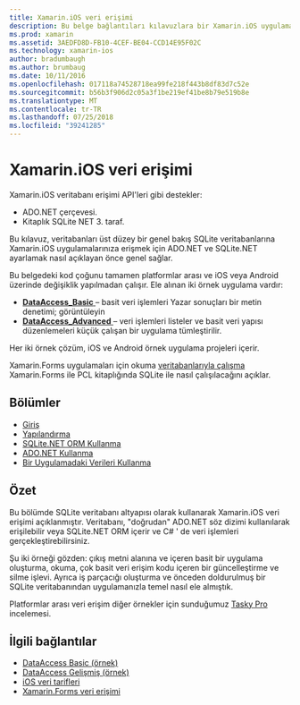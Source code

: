 ```yaml
---
title: Xamarin.iOS veri erişimi
description: Bu belge bağlantıları kılavuzlara bir Xamarin.iOS uygulaması içinde yerel veritabanlarıyla çalışmayı açıklar. Bağlantılı içeriği SQLite.NET, ADO.NET ve diğer açıklanır.
ms.prod: xamarin
ms.assetid: 3AEDFD8D-FB10-4CEF-BE04-CCD14E95F02C
ms.technology: xamarin-ios
author: bradumbaugh
ms.author: brumbaug
ms.date: 10/11/2016
ms.openlocfilehash: 017118a74528718ea99fe218f443b8df83d7c52e
ms.sourcegitcommit: b56b3f906d2c05a3f1be219ef41be8b79e519b8e
ms.translationtype: MT
ms.contentlocale: tr-TR
ms.lasthandoff: 07/25/2018
ms.locfileid: "39241285"
---
```

# <a name="xamarinios-data-access"></a>Xamarin.iOS veri erişimi

Xamarin.iOS veritabanı erişimi API'leri gibi destekler:

-  ADO.NET çerçevesi.
-  Kitaplık SQLite NET 3. taraf.

Bu kılavuz, veritabanları üst düzey bir genel bakış SQLite veritabanlarına Xamarin.iOS uygulamalarınıza erişmek için ADO.NET ve SQLite.NET ayarlamak nasıl açıklayan önce genel sağlar. 

Bu belgedeki kod çoğunu tamamen platformlar arası ve iOS veya Android üzerinde değişiklik yapılmadan çalışır. Ele alınan iki örnek uygulama vardır:

-  [**DataAccess_Basic** ](https://github.com/xamarin/mobile-samples/tree/master/DataAccess/Basic) – basit veri işlemleri Yazar sonuçları bir metin denetimi; görüntüleyin
-  [**DataAccess_Advanced** ](https://github.com/xamarin/mobile-samples/tree/master/DataAccess/Advanced) – veri işlemleri listeler ve basit veri yapısı düzenlemeleri küçük çalışan bir uygulama tümleştirilir.

Her iki örnek çözüm, iOS ve Android örnek uygulama projeleri içerir.

Xamarin.Forms uygulamaları için okuma [veritabanlarıyla çalışma](~/xamarin-forms/app-fundamentals/databases.md) Xamarin.Forms ile PCL kitaplığında SQLite ile nasıl çalışılacağını açıklar.

## <a name="sections"></a>Bölümler

-  [Giriş](introduction.md)
-  [Yapılandırma](configuration.md)
-  [SQLite.NET ORM Kullanma](using-sqlite-orm.md)
-  [ADO.NET Kullanma](using-adonet.md)
-  [Bir Uygulamadaki Verileri Kullanma](using-data-in-an-app.md)

## <a name="summary"></a>Özet

Bu bölümde SQLite veritabanı altyapısı olarak kullanarak Xamarin.iOS veri erişimi açıklanmıştır. Veritabanı, "doğrudan" ADO.NET söz dizimi kullanılarak erişilebilir veya SQLite.NET ORM içerir ve C# ' de veri işlemleri gerçekleştirebilirsiniz.

Şu iki örneği gözden: çıkış metni alanına ve içeren basit bir uygulama oluşturma, okuma, çok basit veri erişim kodu içeren bir güncelleştirme ve silme işlevi. Ayrıca iş parçacığı oluşturma ve önceden doldurulmuş bir SQLite veritabanından uygulamanızla temel nasıl ele almıştık.

Platformlar arası veri erişim diğer örnekler için sunduğumuz [Tasky Pro](~/cross-platform/app-fundamentals/building-cross-platform-applications/case-study-tasky.md) incelemesi.

## <a name="related-links"></a>İlgili bağlantılar

- [DataAccess Basic (örnek)](https://github.com/xamarin/mobile-samples/tree/master/DataAccess/Basic)
- [DataAccess Gelişmiş (örnek)](https://github.com/xamarin/mobile-samples/tree/master/DataAccess/Advanced)
- [iOS veri tarifleri](https://github.com/xamarin/recipes/tree/master/Recipes/ios/data/sqlite)
- [Xamarin.Forms veri erişimi](~/xamarin-forms/app-fundamentals/databases.md)
